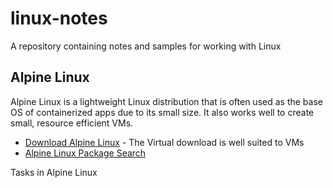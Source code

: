 # linux-notes

A repository containing notes and samples for working with Linux

## Alpine Linux

Alpine Linux is a lightweight Linux distribution that is often used as the base OS of containerized apps due to its small size.  It also works well to create small, resource efficient VMs.

- [Download Alpine Linux](https://www.alpinelinux.org/downloads/) - The Virtual download is well suited to VMs
- [Alpine Linux Package Search](https://pkgs.alpinelinux.org/packages)

Tasks in Alpine Linux

